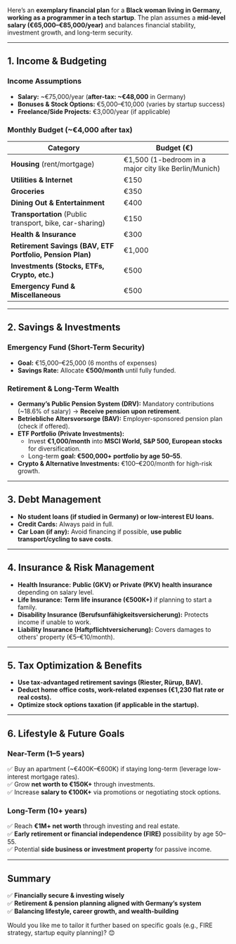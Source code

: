 Here’s an **exemplary financial plan** for a **Black woman living in Germany, working as a programmer in a tech startup**. The plan assumes a **mid-level salary (€65,000–€85,000/year)** and balances financial stability, investment growth, and long-term security.  

---

## **1. Income & Budgeting**
### **Income Assumptions**  
- **Salary:** ~€75,000/year (**after-tax: ~€48,000** in Germany)  
- **Bonuses & Stock Options:** €5,000–€10,000 (varies by startup success)  
- **Freelance/Side Projects:** €3,000/year (if applicable)  

### **Monthly Budget (~€4,000 after tax)**
| **Category**             | **Budget (€)** |
|-------------------------|---------------|
| **Housing** (rent/mortgage) | €1,500 (1-bedroom in a major city like Berlin/Munich) |
| **Utilities & Internet**  | €150 |
| **Groceries**  | €350 |
| **Dining Out & Entertainment**  | €400 |
| **Transportation** (Public transport, bike, car-sharing) | €150 |
| **Health & Insurance**  | €300 |
| **Retirement Savings (BAV, ETF Portfolio, Pension Plan)**  | €1,000 |
| **Investments (Stocks, ETFs, Crypto, etc.)** | €500 |
| **Emergency Fund & Miscellaneous**  | €500 |

---

## **2. Savings & Investments**
### **Emergency Fund (Short-Term Security)**
- **Goal:** €15,000–€25,000 (6 months of expenses)  
- **Savings Rate:** Allocate **€500/month** until fully funded.  

### **Retirement & Long-Term Wealth**
- **Germany’s Public Pension System (DRV):** Mandatory contributions (~18.6% of salary) → **Receive pension upon retirement**.  
- **Betriebliche Altersvorsorge (BAV):** Employer-sponsored pension plan (check if offered).  
- **ETF Portfolio (Private Investments):**  
  - Invest **€1,000/month** into **MSCI World, S&P 500, European stocks** for diversification.  
  - Long-term **goal: €500,000+ portfolio by age 50–55**.  
- **Crypto & Alternative Investments:** €100–€200/month for high-risk growth.  

---

## **3. Debt Management**
- **No student loans (if studied in Germany) or low-interest EU loans.**  
- **Credit Cards:** Always paid in full.  
- **Car Loan (if any):** Avoid financing if possible, **use public transport/cycling to save costs**.  

---

## **4. Insurance & Risk Management**
- **Health Insurance:** **Public (GKV) or Private (PKV) health insurance** depending on salary level.  
- **Life Insurance:** **Term life insurance (€500K+)** if planning to start a family.  
- **Disability Insurance (Berufsunfähigkeitsversicherung):** Protects income if unable to work.  
- **Liability Insurance (Haftpflichtversicherung):** Covers damages to others' property (€5–€10/month).  

---

## **5. Tax Optimization & Benefits**
- **Use tax-advantaged retirement savings (Riester, Rürup, BAV).**  
- **Deduct home office costs, work-related expenses (€1,230 flat rate or real costs).**  
- **Optimize stock options taxation (if applicable in the startup).**  

---

## **6. Lifestyle & Future Goals**
### **Near-Term (1–5 years)**  
✅ Buy an apartment (~€400K–€600K) if staying long-term (leverage low-interest mortgage rates).  
✅ Grow **net worth to €150K+** through investments.  
✅ Increase **salary to €100K+** via promotions or negotiating stock options.  

### **Long-Term (10+ years)**  
✅ Reach **€1M+ net worth** through investing and real estate.  
✅ **Early retirement or financial independence (FIRE)** possibility by age 50–55.  
✅ Potential **side business or investment property** for passive income.  

---

## **Summary**
✅ **Financially secure & investing wisely**  
✅ **Retirement & pension planning aligned with Germany’s system**  
✅ **Balancing lifestyle, career growth, and wealth-building**  

Would you like me to tailor it further based on specific goals (e.g., FIRE strategy, startup equity planning)? 😊